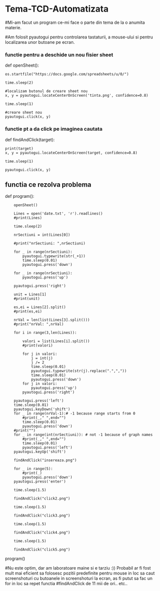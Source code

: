 # Tema-TCD-Automatizata
#Mi-am facut un program ce-mi face o parte din tema de la o anumita materie.

#Am folosit pyautogui pentru controlarea tastaturii, a mouse-ului si pentru localizarea unor butoane pe ecran.

### functie pentru a deschide un nou fisier sheet

def openSheet():

    os.startfile("https://docs.google.com/spreadsheets/u/0/")
        
    time.sleep(2)

    #localizam butonul de creare sheet nou
    x, y = pyautogui.locateCenterOnScreen('tinta.png', confidence=0.8)

    time.sleep(1)

    #creare sheet nou
    pyautogui.click(x, y)
### functie pt a da click pe imaginea cautata
def findAndClick(target):

    print(target)
    x, y = pyautogui.locateCenterOnScreen(target, confidence=0.8)
    
    time.sleep(1)

    pyautogui.click(x, y)
    

## functia ce rezolva problema

def program():
    
        openSheet()
        
        Lines = open('date.txt', 'r').readlines()
        #print(Lines)

        time.sleep(2)

        nrSectiuni = int(Lines[0])
        
        #print("nrSectiuni: ",nrSectiuni)

        for _ in range(nrSectiuni):
            pyautogui.typewrite(str(_+1))
            time.sleep(0.01)
            pyautogui.press('down')
            
        for _ in range(nrSectiuni):
            pyautogui.press('up')
            
        pyautogui.press('right')
        
        unit = Lines[1]
        #print(unit)

        es,ei = Lines[2].split()
        #print(es,ei)

        nrVal = len(list(Lines[3].split()))
        #print("nrVal: ",nrVal)
        
        for i in range(3,len(Lines)):
            
            valori = list(Lines[i].split())
            #print(valori)
            
            for j in valori:
                j = int(j)
                j /= 2
                time.sleep(0.01)
                pyautogui.typewrite(str(j).replace(".",","))
                time.sleep(0.01)
                pyautogui.press('down')
            for j in valori:
                pyautogui.press('up')
            pyautogui.press('right')

        pyautogui.press('left')
        time.sleep(0.01)
        pyautogui.keyDown('shift')
        for _ in range(nrVal-1):# -1 because range starts from 0
            #print(_," ",end="")
            time.sleep(0.01)
            pyautogui.press('down')
        #print("")
        for _ in range(int(nrSectiuni)): # not -1 because of graph names
            #print(_," ",end="")
            time.sleep(0.01)
            pyautogui.press('left')
        pyautogui.keyUp('shift')

        findAndClick("insereaza.png")

        for _ in range(5):
            #print(_)
            pyautogui.press('down')
        pyautogui.press('enter')
            
        time.sleep(1.5)

        findAndClick("click2.png")

        time.sleep(1.5)

        findAndClick("click3.png")

        time.sleep(1.5)

        findAndClick("click4.png")

        time.sleep(1.5)

        findAndClick("click5.png")

program()

#Nu este optim, dar am laboratoare maine si e tarziu :)) Probabil ar fi fost mult mai eficient sa folosesc pozitii predefinite pentru mouse in loc sa caut screenshoturi cu butoanele in screenshoturi la ecran, as fi putut sa fac un for in loc sa repet functia #findAndClick de 11 mii de ori.. etc..
